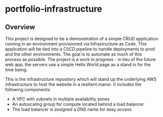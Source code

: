 # portfolio-infrastructure

## Overview

This project is designed to be a demonstration of a simple CRUD application running in an environment provisioned via Infrastructure as Code.  This application will be tied into a CI\CD pipeline to handle deployments to prod and the other environments.  The goal is to automate as much of this process as possible.  The project is a work in progress - in lieu of the future web app, the servers use a simple Hello World page as a stand in for the time being.

This is the infrastructure repository which will stand up the underlying AWS infrastructure to host the website in a resilient manor.  It includes the following components:
* A VPC with subnets in multiple availability zones
* An autoscaling group for compute located behind a load balancer
* The load balancer is assigned a DNS name for easy access